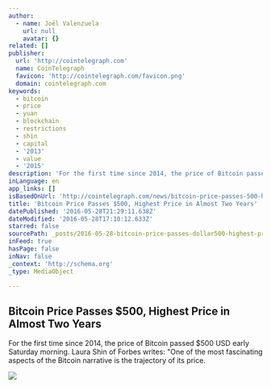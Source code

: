 ```yaml
---
author:
  - name: Joël Valenzuela
    url: null
    avatar: {}
related: []
publisher:
  url: 'http://cointelegraph.com'
  name: CoinTelegraph
  favicon: 'http://cointelegraph.com/favicon.png'
  domain: cointelegraph.com
keywords:
  - bitcoin
  - price
  - yuan
  - blockchain
  - restrictions
  - shin
  - capital
  - '2013'
  - value
  - '2015'
description: 'For the first time since 2014, the price of Bitcoin passed $500 USD early Saturday morning. Laura Shin of Forbes writes: "One of the most fascinating aspects of the Bitcoin narrative is the trajectory of its price.'
inLanguage: en
app_links: []
isBasedOnUrl: 'http://cointelegraph.com/news/bitcoin-price-passes-500-highest-price-in-almost-two-years'
title: 'Bitcoin Price Passes $500, Highest Price in Almost Two Years'
datePublished: '2016-05-28T21:29:11.638Z'
dateModified: '2016-05-28T17:10:12.633Z'
starred: false
sourcePath: _posts/2016-05-28-bitcoin-price-passes-dollar500-highest-price-in-almost-two-years.md
inFeed: true
hasPage: false
inNav: false
_context: 'http://schema.org'
_type: MediaObject

---
```

<article style=""><h1>Bitcoin Price Passes $500, Highest Price in Almost Two Years</h1><p>For the first time since 2014, the price of Bitcoin passed $500 USD early Saturday morning. Laura Shin of Forbes writes: "One of the most fascinating aspects of the Bitcoin narrative is the trajectory of its price.</p><img src="http://cointelegraph.com/images/725_aHR0cDovL2NvaW50ZWxlZ3JhcGguY29tL3N0b3JhZ2UvdXBsb2Fkcy92aWV3L2ViNTI5MDI0YTFiNjdlMmM0ZTZlMjE1YTNmZDZkYmUwLmpwZw==.jpg" /></article>